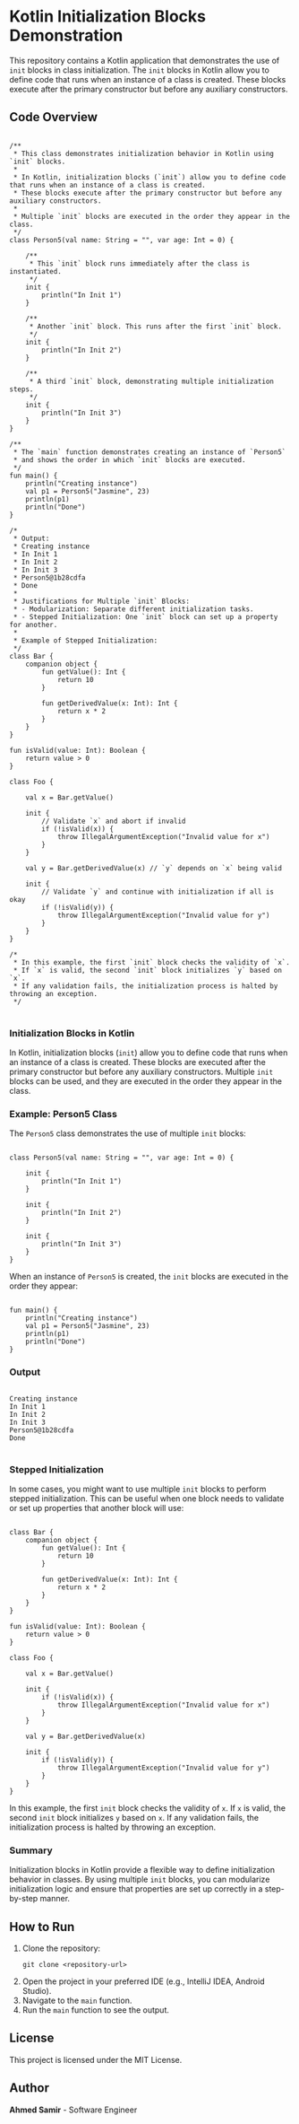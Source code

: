 <h1>Kotlin Initialization Blocks Demonstration</h1>

<p>This repository contains a Kotlin application that demonstrates the use of <code>init</code> blocks in class initialization. The <code>init</code> blocks in Kotlin allow you to define code that runs when an instance of a class is created. These blocks execute after the primary constructor but before any auxiliary constructors.</p>

<h2>Code Overview</h2>

<pre>
<code>
/**
 * This class demonstrates initialization behavior in Kotlin using `init` blocks.
 *
 * In Kotlin, initialization blocks (`init`) allow you to define code that runs when an instance of a class is created.
 * These blocks execute after the primary constructor but before any auxiliary constructors.
 *
 * Multiple `init` blocks are executed in the order they appear in the class.
 */
class Person5(val name: String = "", var age: Int = 0) {

    /**
     * This `init` block runs immediately after the class is instantiated.
     */
    init {
        println("In Init 1")
    }

    /**
     * Another `init` block. This runs after the first `init` block.
     */
    init {
        println("In Init 2")
    }

    /**
     * A third `init` block, demonstrating multiple initialization steps.
     */
    init {
        println("In Init 3")
    }
}

/**
 * The `main` function demonstrates creating an instance of `Person5`
 * and shows the order in which `init` blocks are executed.
 */
fun main() {
    println("Creating instance")
    val p1 = Person5("Jasmine", 23)
    println(p1)
    println("Done")
}

/*
 * Output:
 * Creating instance
 * In Init 1
 * In Init 2
 * In Init 3
 * Person5@1b28cdfa
 * Done
 *
 * Justifications for Multiple `init` Blocks:
 * - Modularization: Separate different initialization tasks.
 * - Stepped Initialization: One `init` block can set up a property for another.
 *
 * Example of Stepped Initialization:
 */
class Bar {
    companion object {
        fun getValue(): Int {
            return 10
        }

        fun getDerivedValue(x: Int): Int {
            return x * 2
        }
    }
}

fun isValid(value: Int): Boolean {
    return value > 0
}

class Foo {

    val x = Bar.getValue()

    init {
        // Validate `x` and abort if invalid
        if (!isValid(x)) {
            throw IllegalArgumentException("Invalid value for x")
        }
    }

    val y = Bar.getDerivedValue(x) // `y` depends on `x` being valid

    init {
        // Validate `y` and continue with initialization if all is okay
        if (!isValid(y)) {
            throw IllegalArgumentException("Invalid value for y")
        }
    }
}

/*
 * In this example, the first `init` block checks the validity of `x`.
 * If `x` is valid, the second `init` block initializes `y` based on `x`.
 * If any validation fails, the initialization process is halted by throwing an exception.
 */
</code>
</pre>

<h3>Initialization Blocks in Kotlin</h3>

<p>In Kotlin, initialization blocks (<code>init</code>) allow you to define code that runs when an instance of a class is created. These blocks are executed after the primary constructor but before any auxiliary constructors. Multiple <code>init</code> blocks can be used, and they are executed in the order they appear in the class.</p>

<h3>Example: Person5 Class</h3>

<p>The <code>Person5</code> class demonstrates the use of multiple <code>init</code> blocks:</p>

<pre><code>
class Person5(val name: String = "", var age: Int = 0) {

    init {
        println("In Init 1")
    }

    init {
        println("In Init 2")
    }

    init {
        println("In Init 3")
    }
}
</code></pre>

<p>When an instance of <code>Person5</code> is created, the <code>init</code> blocks are executed in the order they appear:</p>

<pre><code>
fun main() {
    println("Creating instance")
    val p1 = Person5("Jasmine", 23)
    println(p1)
    println("Done")
}
</code></pre>

<h3>Output</h3>

<pre>
<code>
Creating instance
In Init 1
In Init 2
In Init 3
Person5@1b28cdfa
Done
</code>
</pre>

<h3>Stepped Initialization</h3>

<p>In some cases, you might want to use multiple <code>init</code> blocks to perform stepped initialization. This can be useful when one block needs to validate or set up properties that another block will use:</p>

<pre><code>
class Bar {
    companion object {
        fun getValue(): Int {
            return 10
        }

        fun getDerivedValue(x: Int): Int {
            return x * 2
        }
    }
}

fun isValid(value: Int): Boolean {
    return value > 0
}

class Foo {

    val x = Bar.getValue()

    init {
        if (!isValid(x)) {
            throw IllegalArgumentException("Invalid value for x")
        }
    }

    val y = Bar.getDerivedValue(x)

    init {
        if (!isValid(y)) {
            throw IllegalArgumentException("Invalid value for y")
        }
    }
}
</code></pre>

<p>In this example, the first <code>init</code> block checks the validity of <code>x</code>. If <code>x</code> is valid, the second <code>init</code> block initializes <code>y</code> based on <code>x</code>. If any validation fails, the initialization process is halted by throwing an exception.</p>

<h3>Summary</h3>

<p>Initialization blocks in Kotlin provide a flexible way to define initialization behavior in classes. By using multiple <code>init</code> blocks, you can modularize initialization logic and ensure that properties are set up correctly in a step-by-step manner.</p>

<h2>How to Run</h2>

<ol>
    <li>Clone the repository:
        <pre><code>git clone &lt;repository-url&gt;</code></pre>
    </li>
    <li>Open the project in your preferred IDE (e.g., IntelliJ IDEA, Android Studio).</li>
    <li>Navigate to the <code>main</code> function.</li>
    <li>Run the <code>main</code> function to see the output.</li>
</ol>

<h2>License</h2>

<p>This project is licensed under the MIT License.</p>

<h2>Author</h2>

<p><strong>Ahmed Samir</strong> - Software Engineer</p>

</body>
</html>
